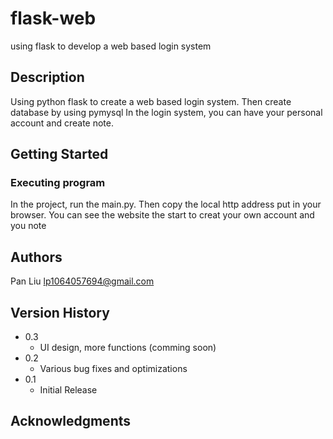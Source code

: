 # flask-web
using flask to develop a web based login system

## Description

Using python flask to create a web based login system. Then create database by using pymysql
In the login system, you can have your personal account and create note.

## Getting Started

### Executing program

In the project, run the main.py.
Then copy the local http address put in your browser.
You can see the website the start to creat your own account and you note


## Authors

Pan Liu
lp1064057694@gmail.com

## Version History

* 0.3
    * UI design, more functions (comming soon)
* 0.2
    * Various bug fixes and optimizations
* 0.1
    * Initial Release

## Acknowledgments

